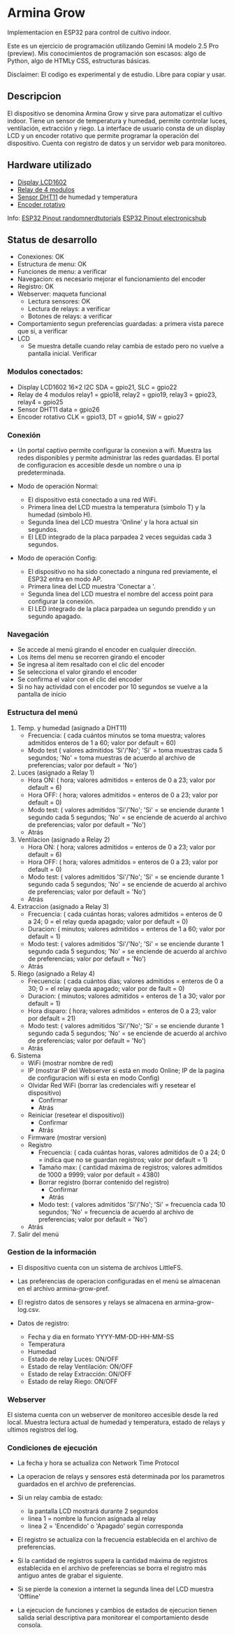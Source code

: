 # Armina Grow
Implementacion en ESP32 para control de cultivo indoor.

Este es un ejercicio de programación utilizando Gemini IA modelo 2.5 Pro (preview). Mis conocimientos de programación son escasos: algo de Python, algo de HTMLy CSS, estructuras básicas.

Disclaimer: El codigo es experimental y de estudio. Libre para copiar y usar.


## Descripcion

El dispositivo se denomina Armina Grow y sirve para automatizar el cultivo indoor. Tiene un sensor de temperatura y humedad, permite controlar luces, ventilación, extracción y riego. La interface de usuario consta de un display LCD y un encoder rotativo que permite programar la operación del dispositivo. Cuenta con registro de datos y un servidor web para monitoreo.


## Hardware utilizado

- [Display LCD1602](https://protosupplies.com/product/lcd1602-16x2-i2c-blue-lcd-display/)
- [Relay de 4 modulos](https://protosupplies.com/product/relay-module-5v-x-4-relay-w-opto-isolation/)
- [Sensor DHT11](https://protosupplies.com/product/dht11-humidity-and-temp-sensor-module/) de humedad y temperatura
- [Encoder rotativo](https://protosupplies.com/product/rotary-encoder-module/)

Info:
[ESP32 Pinout randomnerdtutorials](https://randomnerdtutorials.com/esp32-pinout-reference-gpios/)
[ESP32 Pinout electronicshub](https://www.electronicshub.org/esp32-pinout/)


## Status de desarrollo

* Conexiones: OK
* Estructura de menu: OK 
* Funciones de menu: a verificar
* Navegacion: es necesario mejorar el funcionamiento del encoder
* Registro: OK
* Webserver: maqueta funcional
	- Lectura sensores: OK
	- Lectura de relays: a verificar
	- Botones de relays: a verificar
* Comportamiento segun preferencias guardadas: a primera vista parece que si, a verificar
* LCD
	- Se muestra detalle cuando relay cambia de estado pero no vuelve a pantalla inicial. Verificar


### Modulos conectados:

- Display LCD1602 16×2 I2C
	SDA = gpio21,
	SLC = gpio22
- Relay de 4 modulos 
	relay1 = gpio18,
	relay2 = gpio19,
	relay3 = gpio23,
	relay4 = gpio25
- Sensor DHT11
 	data = gpio26
- Encoder rotativo
	CLK = gpio13,
	DT = gpio14,
	SW = gpio27


### Conexión

* Un portal captivo permite configurar la conexion a wifi. Muestra las redes disponibles y permite administrar las redes guardadas. El portal de configuracion es accesible desde un nombre o una ip predeterminada.

* Modo de operación Normal:
	- El dispositivo está conectado a una red WiFi.
	- Primera linea del LCD muestra la temperatura (simbolo T) y la humedad (simbolo H).
	- Segunda linea del LCD muestra 'Online' y la hora actual sin segundos.
	- El LED integrado de la placa parpadea 2 veces seguidas cada 3 segundos.

* Modo de operación Config:
	- El dispositivo no ha sido conectado a ninguna red previamente, el ESP32 entra en modo AP.
	- Primera linea del LCD muestra 'Conectar a '.
	- Segunda linea del LCD muestra el nombre del access point para configurar la conexión.
	- El LED integrado de la placa parpadea un segundo prendido y un segundo apagado.


### Navegación

* Se accede al menú girando el encoder en cualquier dirección.
* Los items del menu se recorren girando el encoder
* Se ingresa al item resaltado con el clic del encoder
* Se selecciona el valor girando el encoder
* Se confirma el valor con el clic del encoder
* Si no hay actividad con el encoder por 10 segundos se vuelve a la pantalla de inicio


### Estructura del menú

1. Temp. y humedad (asignado a DHT11)
	- Frecuencia: (
		cada cuántos minutos se toma muestra;
		valores admitidos enteros de 1 a 60;
		valor por default = 60)
	- Modo test (
		valores admitidos 'Si'/'No';
		'Si' = toma muestras cada 5 segundos;
		'No' = toma muestras de acuerdo al archivo de preferencias;
		valor por default = 'No')
2. Luces (asignado a Relay 1)
	- Hora ON: (
		hora;
		valores admitidos = enteros de 0 a 23;
		valor por default = 6)
	- Hora OFF: (
		hora;
		valores admitidos = enteros de 0 a 23;
		valor por default = 0)
	- Modo test: (
		valores admitidos 'Si'/'No';
		'Si' = se enciende durante 1 segundo cada 5 segundos;
		'No' = se enciende de acuerdo al archivo de preferencias;
		valor por default = 'No')
	- Atrás
3. Ventilacion (asignado a Relay 2)
	- Hora ON: (
		hora;
		valores admitidos = enteros de 0 a 23;
		valor por default = 6)
	- Hora OFF: (
		hora;
		valores admitidos = enteros de 0 a 23;
		valor por default = 0)
	- Modo test: (
		valores admitidos 'Si'/'No';
		'Si' = se enciende durante 1 segundo cada 5 segundos;
		'No' = se enciende de acuerdo al archivo de preferencias;
		valor por default = 'No')
	- Atrás
4. Extraccion (asignado a Relay 3)
	- Frecuencia: (
		cada cuántas horas;
		valores admitidos = enteros de 0 a 24;
		0 = el relay queda apagado;
		valor por default = 0)
	- Duracion: (
		minutos;
		valores admitidos = enteros de 1 a 60;
		valor por default = 1)
	- Modo test: (
		valores admitidos 'Si'/'No';
		'Si' = se enciende durante 1 segundo cada 5 segundos;
		'No' = se enciende de acuerdo al archivo de preferencias;
		valor por default = 'No')
	- Atrás
5. Riego (asignado a Relay 4)
	- Frecuencia: (
		cada cuántos días;
		valores admitidos = enteros de 0 a 30;
		0 = el relay queda apagado;
		valor por de fault = 0)
	- Duracion: (
		minutos;
		valores admitidos = enteros de 1 a 30;
		valor por default = 1)
	- Hora disparo: (
		hora; 
		valores admitidos = enteros de 0 a 23;
		valor por default = 21)
	- Modo test: (
		valores admitidos 'Si'/'No';
		'Si' = se enciende durante 1 segundo cada 5 segundos; 
		'No' = se enciende de acuerdo al archivo de preferencias;
		valor por default = 'No')
	- Atrás
6. Sistema
	- WiFi (mostrar nombre de red)
	- IP (mostrar 
		IP del Webserver si está en modo Online;
		IP de la pagina de configuracion wifi si esta en modo Config)
	- Olvidar Red WiFi (borrar las credenciales wifi y resetear el dispositivo)
		- Confirmar
		- Atrás
	- Reiniciar (resetear el dispositivo))
		- Confirmar
		- Atrás
	- Firmware (mostrar version)
	- Registro
		- Frecuencia: (
			cada cuántas horas,
			valores admitidos de 0 a 24;
			0 = indica que no se guardan registros;
			valor por default = 1)
		- Tamaño max: (
			cantidad máxima de registros;
			valores admitidos de 1000 a 9999;
			valor por default = 4380)
		- Borrar registro (borrar contenido del registro)
			- Confirmar
			- Atrás
		- Modo test: (
			valores admitidos 'Si'/'No';
			'Si' = frecuencia cada 10 segundos;
			'No' = frecuencia de acuerdo al archivo de preferencias;
			valor por default = 'No')
	- Atrás
7. Salir del menú


### Gestion de la información

* El dispositivo cuenta con un sistema de archivos LittleFS.

* Las preferencias de operacion configuradas en el menú se almacenan en el archivo armina-grow-pref.

* El registro datos de sensores y relays se almacena en armina-grow-log.csv.

* Datos de registro:
	- Fecha y dia en formato YYYY-MM-DD-HH-MM-SS
	- Temperatura
	- Humedad
	- Estado de relay Luces: ON/OFF
	- Estado de relay Ventilación: ON/OFF
	- Estado de relay Extracción: ON/OFF
	- Estado de relay Riego: ON/OFF

### Webserver

El sistema cuenta con un webserver de monitoreo accesible desde la red local. Muestra lectura actual de humedad y temperatura, estado de relays y ultimos registros del log. 


### Condiciones de ejecución

* La fecha y hora se actualiza con Network Time Protocol

* La operacion de relays y sensores está determinada por los parametros guardados en el archivo de preferencias.

* Si un relay cambia de estado:
	- la pantalla LCD mostrará durante 2 segundos
	- linea 1 = nombre la funcion asignada al relay
	- linea 2 = 'Encendido' o 'Apagado' según corresponda

* El registro se actualiza con la frecuencia establecida en el archivo de preferencias.

* Si la cantidad de registros supera la cantidad máxima de registros establecida en el archivo de preferencias se borra el registro más antiguo antes de grabar el siguiente.

* Si se pierde la conexion a internet la segunda linea del LCD muestra 'Offline'

* La ejecucion de funciones y cambios de estados de ejecucion tienen salida serial descriptiva para monitorear el comportamiento desde consola.


